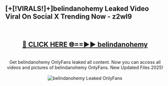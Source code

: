 <h2>[+[!VIRALS!]+]belindanohemy Leaked Video Viral On Social X Trending Now - z2wl9</h2>
<br>
<div align="center">
<h2><a href="https://libra.edu.pl?belindanohemy" rel="nofollow">🔴 CLICK HERE 🌐==►► belindanohemy</a></h2>
<br>
Get belindanohemy OnlyFans leaked all content. Now you can access all videos and pictures of belindanohemy OnlyFans. New Updated Files 2025!
<br>
<br>
<a href="https://libra.edu.pl?belindanohemy" rel="nofollow" data-target="animated-image.originalLink"><img src="https://i.ibb.co.com/WyWwxjT/player-gif2.gif" alt="belindanohemy Leaked OnlyFans" style="max-width: 100%; display: inline-block;" data-target="animated-image.originalImage"></a>
</div>
<br>